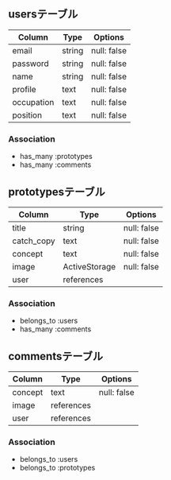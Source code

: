 ## usersテーブル

| Column     | Type       | Options        |
| ---------- | ---------- | ---------------|
| email      | string     | null: false    |
| password   | string     | null: false    |
| name       | string     | null: false    |
| profile    | text       | null: false    |
| occupation | text       | null: false    |
| position   | text       | null: false    |

### Association
- has_many :prototypes
- has_many :comments

## prototypesテーブル

| Column     | Type          | Options        |
| ---------- | ------------- | ---------------|
| title      | string        | null: false    |
| catch_copy | text          | null: false    |
| concept    | text          | null: false    |
| image      | ActiveStorage | null: false    |
| user       | references    |                |
### Association
- belongs_to :users
- has_many :comments

## commentsテーブル

| Column    | Type       | Options        |
| --------- | ---------- | -------------- |
| concept   | text       |   null: false  |
| image     | references |                |
| user      | references |                |
### Association
- belongs_to :users
- belongs_to :prototypes
